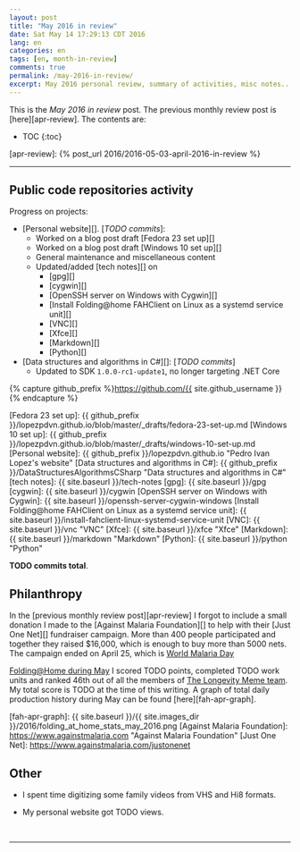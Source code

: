 ```yaml
---
layout: post
title: "May 2016 in review"
date: Sat May 14 17:29:13 CDT 2016
lang: en
categories: en
tags: [en, month-in-review]
comments: true
permalink: /may-2016-in-review/
excerpt: May 2016 personal review, summary of activities, misc notes...
---
```


This is the *May 2016 in review* post. The previous monthly review post is
[here][apr-review].  The contents are:

* TOC
{:toc}

[apr-review]: {% post_url 2016/2016-05-03-april-2016-in-review %}

---

## Public code repositories activity ###################################

Progress on projects:

- [Personal website][]. [*TODO commits*]:
  - Worked on a blog post draft [Fedora 23 set up][]
  - Worked on a blog post draft [Windows 10 set up][]
  - General maintenance and miscellaneous content
  - Updated/added [tech notes][] on
      - [gpg][]
      - [cygwin][]
      - [OpenSSH server on Windows with Cygwin][]
      - [Install Folding@home FAHClient on Linux as a systemd service unit][]
      - [VNC][]
      - [Xfce][]
      - [Markdown][]
      - [Python][]
- [Data structures and algorithms in C#][]: [*TODO commits*]
  - Updated to SDK `1.0.0-rc1-update1`, no longer targeting .NET Core

{% capture github_prefix %}https://github.com/{{ site.github_username }}{% endcapture %}

[Fedora 23 set up]: {{ github_prefix }}/lopezpdvn.github.io/blob/master/_drafts/fedora-23-set-up.md
[Windows 10 set up]: {{ github_prefix }}/lopezpdvn.github.io/blob/master/_drafts/windows-10-set-up.md
[Personal website]: {{ github_prefix }}/lopezpdvn.github.io "Pedro Ivan Lopez's website"
[Data structures and algorithms in C#]: {{ github_prefix }}/DataStructuresAlgorithmsCSharp "Data structures and algorithms in C#"
[tech notes]: {{ site.baseurl }}/tech-notes
[gpg]: {{ site.baseurl }}/gpg
[cygwin]: {{ site.baseurl }}/cygwin
[OpenSSH server on Windows with Cygwin]: {{ site.baseurl }}/openssh-server-cygwin-windows
[Install Folding@home FAHClient on Linux as a systemd service unit]: {{ site.baseurl }}/install-fahclient-linux-systemd-service-unit
[VNC]: {{ site.baseurl }}/vnc "VNC"
[Xfce]: {{ site.baseurl }}/xfce "Xfce"
[Markdown]: {{ site.baseurl }}/markdown "Markdown"
[Python]: {{ site.baseurl }}/python "Python"

**TODO commits total**.

## Philanthropy #######################################################

In the [previous monthly review post][apr-review] I forgot to include a small
donation I made to the [Against Malaria Foundation][] to help with their [Just
One Net][] fundraiser campaign.  More than 400 people participated and together
they raised $16,000, which is enough to buy more than 5000 nets. The campaign
ended on April 25, which is [World Malaria
Day](https://en.wikipedia.org/wiki/World_Malaria_Day "World Malaria Day at
Wikipedia")

[Folding@Home during May][fah-stats] I scored TODO points, completed TODO work
units and ranked 46th out of all the members of [The Longevity Meme team][].
My total score is TODO at the time of this writing.  A graph of total daily
production history during May can be found [here][fah-apr-graph].

[fah-stats]: http://folding.extremeoverclocking.com/user_summary.php?s=&u=648628 "dreilopz - User Summary - EXTREME Overclocking Folding @ Home Stats"
[The Longevity Meme team]: http://folding.extremeoverclocking.com/user_list.php?s=&t=32461 "The Longevity Meme Individual Users List"
[fah-apr-graph]: {{ site.baseurl }}/{{ site.images_dir }}/2016/folding_at_home_stats_may_2016.png
[Against Malaria Foundation]: https://www.againstmalaria.com "Against Malaria Foundation"
[Just One Net]: https://www.againstmalaria.com/justonenet

## Other ###############################################################

- I spent time digitizing some family videos from VHS and Hi8 formats.

- My personal website got TODO views.

<br/>

---
